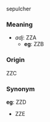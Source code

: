 sepulcher
### Meaning
+ _adj_: ZZA
    + __eg__: ZZB

### Origin

ZZC

### Synonym

__eg__: ZZD

+ ZZE


